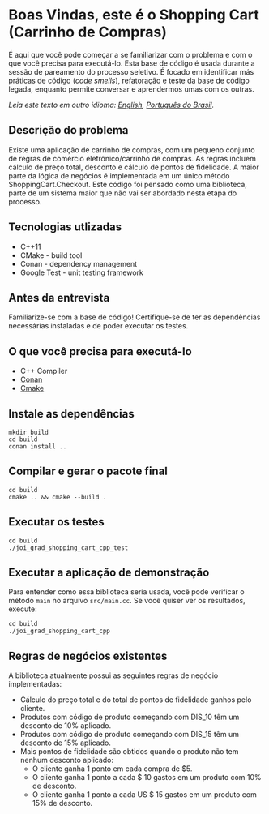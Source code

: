 # Boas Vindas, este é o Shopping Cart (Carrinho de Compras)

É aqui que você pode começar a se familiarizar com o problema e com o que você precisa para executá-lo.
Esta base de código é usada durante a sessão de pareamento do processo seletivo.
É focado em identificar más práticas de código (_code smells_), refatoração e teste da base de código legada, enquanto permite
conversar e aprendermos umas com os outras.

*Leia este texto em outro idioma: [English](README.md), [Português do Brasil](README.pt-br.md).*

## Descrição do problema

Existe uma aplicação de carrinho de compras, com um pequeno conjunto de regras de comércio eletrônico/carrinho de compras. As regras incluem cálculo de preço total, desconto e cálculo de pontos de fidelidade. A maior parte da lógica de negócios é implementada em um único método ShoppingCart.Checkout. Este código foi pensado como uma biblioteca, parte de um sistema maior que não vai ser abordado nesta etapa do processo.

## Tecnologias utlizadas

- C++11
- CMake - build tool
- Conan - dependency management
- Google Test - unit testing framework

## Antes da entrevista

Familiarize-se com a base de código! Certifique-se de ter as dependências necessárias instaladas e de poder executar os testes.

## O que você precisa para executá-lo

- C++ Compiler
- [Conan](https://conan.io/downloads.html)
- [Cmake](https://cmake.org/download/)

## Instale as dependências
```console
mkdir build
cd build
conan install ..
```

## Compilar e gerar o pacote final

```console
cd build
cmake .. && cmake --build .
```

## Executar os testes

```console
cd build
./joi_grad_shopping_cart_cpp_test
```

## Executar a aplicação de demonstração

Para entender como essa biblioteca seria usada, você pode verificar o método `main` no arquivo `src/main.cc`. Se você quiser ver os resultados, execute:

```console
cd build
./joi_grad_shopping_cart_cpp
```

## Regras de negócios existentes

A biblioteca atualmente possui as seguintes regras de negócio implementadas:

* Cálculo do preço total e do total de pontos de fidelidade ganhos pelo cliente.
* Produtos com código de produto começando com DIS_10 têm um desconto de 10% aplicado.
* Produtos com código de produto começando com DIS_15 têm um desconto de 15% aplicado.
* Mais pontos de fidelidade são obtidos quando o produto não tem nenhum desconto aplicado:
    - O cliente ganha 1 ponto em cada compra de $5.
    - O cliente ganha 1 ponto a cada $ 10 gastos em um produto com 10% de desconto.
    - O cliente ganha 1 ponto a cada US $ 15 gastos em um produto com 15% de desconto.
